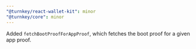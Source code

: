 ```yaml
---
"@turnkey/react-wallet-kit": minor
"@turnkey/core": minor
---
```


Added `fetchBootProofForAppProof`, which fetches the boot proof for a given app proof.
